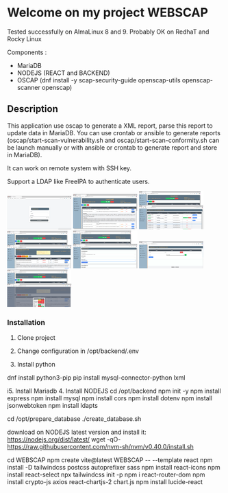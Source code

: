 # Welcome on my project WEBSCAP 

Tested successfully on AlmaLinux 8 and 9. Probably OK on RedhaT and Rocky Linux

Components :
- MariaDB
- NODEJS (REACT and BACKEND)
- OSCAP (dnf install -y scap-security-guide openscap-utils openscap-scanner openscap)

## Description

This application use oscap to generate a XML report, parse this report to update data in MariaDB. You can use crontab or ansible to generate reports (oscap/start-scan-vulnerability.sh and oscap/start-scan-conformity.sh can be launch manually or with ansible or crontab to generate report and store in MariaDB).

It can work on remote system with SSH key.

Support a LDAP like FreeIPA to authenticate users.

<img src="https://raw.githubusercontent.com/roidlagratte/WEBSCAP/main/screenshots/login.png" width="150">
<img src="https://raw.githubusercontent.com/roidlagratte/WEBSCAP/main/screenshots/details.png" width="150">
<img src="https://raw.githubusercontent.com/roidlagratte/WEBSCAP/main/screenshots/details2.png" width="150">
<img src="https://raw.githubusercontent.com/roidlagratte/WEBSCAP/main/screenshots/details3.png" width="150">
<img src="https://raw.githubusercontent.com/roidlagratte/WEBSCAP/main/screenshots/scan.png" width="150">
<img src="https://raw.githubusercontent.com/roidlagratte/WEBSCAP/main/screenshots/adduser.png" width="150">
<img src="https://raw.githubusercontent.com/roidlagratte/WEBSCAP/main/screenshots/cvss.png" width="150">

### Installation 

1. Clone project

2. Change configuration in /opt/backend/.env

3. Install python 

dnf install python3-pip
pip install mysql-connector-python lxml


i5. Install Mariadb
4. Install NODEJS
cd /opt/backend
npm init -y
npm install express
npm install mysql
npm install cors
npm install dotenv
npm install jsonwebtoken
npm install ldapts


cd /opt/prepare_database
 ./create_database.sh 


download on NODEJS latest version and install it:  https://nodejs.org/dist/latest/
wget -qO- https://raw.githubusercontent.com/nvm-sh/nvm/v0.40.0/install.sh


cd WEBSCAP
npm create vite@latest WEBSCAP -- --template react
npm install -D tailwindcss postcss autoprefixer sass 
npm install react-icons
npm install react-select
 npx tailwindcss init -p
npm i react-router-dom
npm install crypto-js axios react-chartjs-2 chart.js
npm install lucide-react


